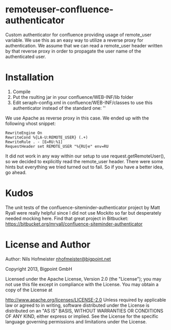 remoteuser-confluence-authenticator
===================================

Custom authenticator for confluence providing usage of remote_user variable. We use this as an easy way to utilize a reverse proxy for authentication.
We assume that we can read a remote_user header written by that reverse proxy in order to propagate the user name of the authenticated user.

Installation
============

1. Compile
2. Put the rsulting jar in your confluence/WEB-INF/lib folder
3. Edit seraph-config.xml in confluence/WEB-INF/classes to use this authenticator instead of the standard one: '<authenticator class="net.bigpoint.atlassian.confluence.RemoteUserAuthenticator"/>'

We use Apache as reverse proxy in this case. We ended up with the following vhost snippet:

    RewriteEngine On
    RewriteCond %{LA-U:REMOTE_USER} (.+)
    RewriteRule . - [E=RU:%1]
    RequestHeader set REMOTE_USER "%{RU}e" env=RU

It did not work in any way within our setup to use request.getRemoteUser(), so we decided to explicitly read the remote_user header.
There were some hints but everything we tried turned out to fail. So if you have a better idea, go ahead.

Kudos
=====

The unit tests of the confluence-siteminder-authenticator project by Matt Ryall were really helpful since I did not use Mockito so far but desperately needed mocking here.
Find that great project in Bitbucket: https://bitbucket.org/mryall/confluence-siteminder-authenticator

License and Author
==================

Author: Nils Hofmeister nhofmeister@bigpoint.net

Copyright 2013, Bigpoint GmbH

Licensed under the Apache License, Version 2.0 (the "License"); you may not use this file except in compliance with the License. You may obtain a copy of the License at

http://www.apache.org/licenses/LICENSE-2.0
Unless required by applicable law or agreed to in writing, software distributed under the License is distributed on an "AS IS" BASIS, WITHOUT WARRANTIES OR CONDITIONS OF ANY KIND, either express or implied. See the License for the specific language governing permissions and limitations under the License.

